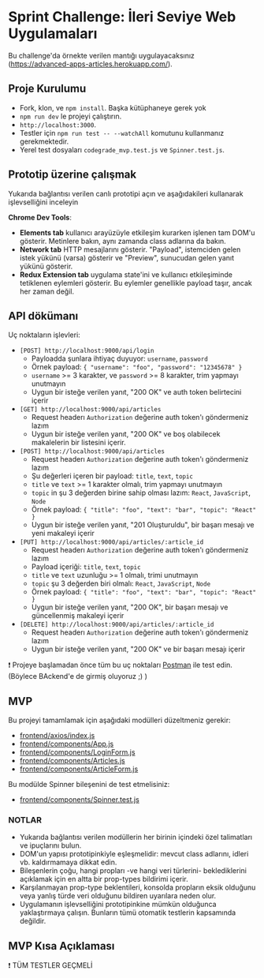 # Sprint Challenge: İleri Seviye Web Uygulamaları
Bu challenge'da örnekte verilen mantığı uygulayacaksınız (https://advanced-apps-articles.herokuapp.com/).



## Proje Kurulumu

- Fork, klon, ve `npm install`. Başka kütüphaneye gerek yok
- `npm run dev` le projeyi çalıştırın.
- `http://localhost:3000`.
- Testler için `npm run test -- --watchAll` komutunu kullanmanız gerekmektedir.
- Yerel test dosyaları `codegrade_mvp.test.js` ve `Spinner.test.js`.


## Prototip üzerine çalışmak

Yukarıda bağlantısı verilen canlı prototipi açın ve aşağıdakileri kullanarak işlevselliğini inceleyin 

**Chrome Dev Tools**:
- **Elements tab** kullanıcı arayüzüyle etkileşim kurarken işlenen tam DOM'u gösterir. Metinlere bakın, aynı zamanda class adlarına da bakın.
- **Network tab** HTTP mesajlarını gösterir. "Payload", istemciden gelen istek yükünü (varsa) gösterir ve "Preview", sunucudan gelen yanıt yükünü gösterir.
- **Redux Extension tab** uygulama state'ini ve kullanıcı etkileşiminde tetiklenen eylemleri gösterir. Bu eylemler genellikle payload taşır, ancak her zaman değil.

## API dökümanı

Uç noktaların işlevleri:

- `[POST] http://localhost:9000/api/login`
  - Payloadda şunlara ihtiyaç duyuyor: `username`, `password`
  - Örnek payload: `{ "username": "foo", "password": "12345678" }`
  -  `username` >= 3 karakter, ve `password` >= 8 karakter, trim yapmayı unutmayın
  - Uygun bir isteğe verilen yanıt, "200 OK" ve auth token belirtecini içerir
- `[GET] http://localhost:9000/api/articles`
  - Request headerı `Authorization` değerine auth token'ı göndermeniz lazım
  - Uygun bir isteğe verilen yanıt, "200 OK" ve boş olabilecek makalelerin bir listesini içerir.
- `[POST] http://localhost:9000/api/articles`
  - Request headerı `Authorization` değerine auth token'ı göndermeniz lazım
  - Şu değerleri içeren bir payload: `title`, `text`, `topic`
  - `title` ve `text` >= 1 karakter olmalı, trim yapmayı unutmayın
  - `topic` in şu 3 değerden birine sahip olması lazım: `React`, `JavaScript`, `Node`
  - Örnek payload: `{ "title": "foo", "text": "bar", "topic": "React" }`
  - Uygun bir isteğe verilen yanıt, "201 Oluşturuldu", bir başarı mesajı ve yeni makaleyi içerir
- `[PUT] http://localhost:9000/api/articles/:article_id`
  - Request headerı `Authorization` değerine auth token'ı göndermeniz lazım
  - Payload içeriği: `title`, `text`, `topic`
  - `title` ve `text` uzunluğu >= 1 olmalı, trimi unutmayın
  -  `topic` şu 3 değerden biri olmalı: `React`, `JavaScript`, `Node`
  - Örnek payload: `{ "title": "foo", "text": "bar", "topic": "React" }`
  - Uygun bir isteğe verilen yanıt, "200 OK", bir başarı mesajı ve güncellenmiş makaleyi içerir
- `[DELETE] http://localhost:9000/api/articles/:article_id`
  - Request headerı `Authorization` değerine auth token'ı göndermeniz lazım
  - Uygun bir isteğe verilen yanıt, "200 OK" ve bir başarı mesajı içerir

❗ Projeye başlamadan önce tüm bu uç noktaları [Postman](https://www.postman.com/downloads/) ile test edin. (Böylece BAckend'e de girmiş oluyoruz ;) )

## MVP

Bu projeyi tamamlamak için aşağıdaki modülleri düzeltmeniz gerekir:

- [frontend/axios/index.js](frontend/axios/index.js)
- [frontend/components/App.js](frontend/components/App.js)
- [frontend/components/LoginForm.js](frontend/components/LoginForm.js)
- [frontend/components/Articles.js](frontend/components/Articles.js)
- [frontend/components/ArticleForm.js](frontend/components/ArticleForm.js)

Bu modülde Spinner bileşenini de test etmelisiniz:

- [frontend/components/Spinner.test.js](frontend/components/Spinner.test.js)

### NOTLAR

- Yukarıda bağlantısı verilen modüllerin her birinin içindeki özel talimatları ve ipuçlarını bulun.
- DOM'un yapısı prototipinkiyle eşleşmelidir: mevcut class adlarını, idleri vb. kaldırmamaya dikkat edin.
- Bileşenlerin çoğu, hangi propları -ve hangi veri türlerini- beklediklerini açıklamak için en altta bir prop-types bildirimi içerir.
- Karşılanmayan prop-type beklentileri, konsolda propların eksik olduğunu veya yanlış türde veri olduğunu bildiren uyarılara neden olur.
- Uygulamanın işlevselliğini prototipinkine mümkün olduğunca yaklaştırmaya çalışın. Bunların tümü otomatik testlerin kapsamında değildir.

## MVP Kısa Açıklaması

❗ TÜM TESTLER GEÇMELİ
